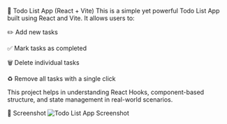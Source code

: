 📌 Todo List App (React + Vite)
This is a simple yet powerful Todo List App built using React and Vite. It allows users to:

✏️ Add new tasks

✅ Mark tasks as completed

🗑️ Delete individual tasks

♻️ Remove all tasks with a single click

This project helps in understanding React Hooks, component-based structure, and state management in real-world scenarios.


📸 Screenshot
![Todo List App Screenshot]()
